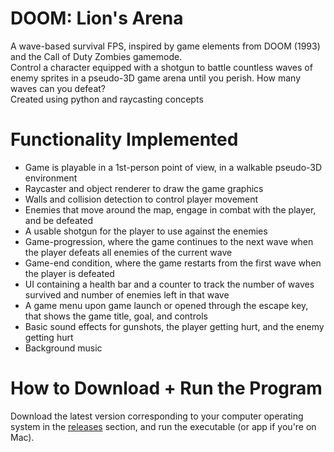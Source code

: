 # DOOM: Lion's Arena
A wave-based survival FPS, inspired by game elements from DOOM (1993) and the Call of Duty Zombies gamemode.
<br>
Control a character equipped with a shotgun to battle countless waves of enemy sprites in a pseudo-3D game arena until you perish. How many waves can you defeat?
<br>
Created using python and raycasting concepts

# Functionality Implemented
- Game is playable in a 1st-person point of view, in a walkable pseudo-3D environment
- Raycaster and object renderer to draw the game graphics
- Walls and collision detection to control player movement
- Enemies that move around the map, engage in combat with the player, and be defeated
- A usable shotgun for the player to use against the enemies
- Game-progression, where the game continues to the next wave when the player defeats all enemies of the current wave
- Game-end condition, where the game restarts from the first wave when the player is defeated
- UI containing a health bar and a counter to track the number of waves survived and number of enemies left in that wave
- A game menu upon game launch or opened through the escape key, that shows the game title, goal, and controls
- Basic sound effects for gunshots, the player getting hurt, and the enemy getting hurt
- Background music

# How to Download + Run the Program
Download the latest version corresponding to your computer operating system in the [releases](https://github.com/4Lio/CSS-360-final-game/releases) section, and run the executable (or app if you're on Mac).